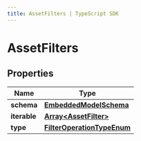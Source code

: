 ```yaml
---
title: AssetFilters | TypeScript SDK
---
```



# AssetFilters


## Properties

Name | Type
------------ | -------------
**schema** | [**EmbeddedModelSchema**](EmbeddedModelSchema)
**iterable** | [**Array&lt;AssetFilter&gt;**](AssetFilter)
**type** | [**FilterOperationTypeEnum**](FilterOperationTypeEnum)


